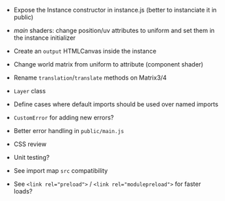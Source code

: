 - Expose the Instance constructor in instance.js (better to instanciate it in public)
- *main* shaders: change position/uv attributes to uniform and set them in the instance initializer
- Create an `output` HTMLCanvas inside the instance
- Change world matrix from uniform to attribute (component shader)
- Rename `translation`/`translate` methods on Matrix3/4
- `Layer` class
- Define cases where default imports should be used over named imports
- `CustomError` for adding new errors?
- Better error handling in `public/main.js`
- CSS review
- Unit testing?

- See import map `src` compatibility
- See `<link rel="preload">` / `<link rel="modulepreload">` for faster loads?
